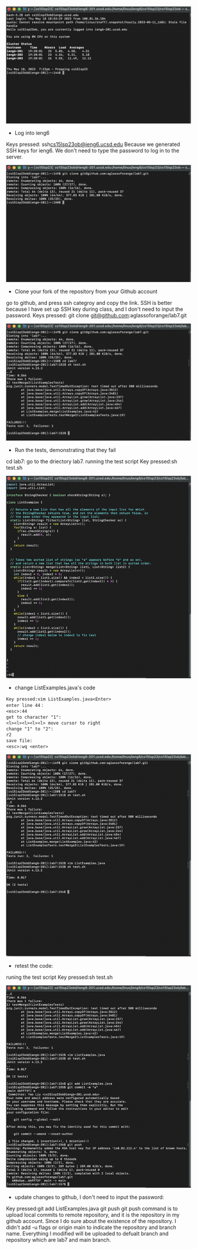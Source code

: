 ![Image](lab4_1.png)

* Log into ieng6 <br />

Keys pressed: ssh<space>cs15lsp23ob@ieng6.ucsd.edu<enter>
Because we generated SSH keys for ieng6. 
We don't need to type the password to log in to the server.

![Image](lab4_2.png)

* Clone your fork of the repository from your Github account<br />


go to github, and press ssh categroy and copy the link.
SSH is better because I have set up SSH key during class,
and I don't need to input the password.
Keys pressed: git clone git@github.com:aglassoforange/lab7.git<enter>



![Image](lab4_3.png)

* Run the tests, demonstrating that they fail <br />


cd lab7: go to the driectory lab7.
running the test script
Key pressed:sh test.sh<enter>



![Image](lab4_4.png)
* change ListExamples.java's code
 ```
Key pressed:vim ListExamples.java<Enter> 
enter line 44：
<esc>:44 
get to character "1":
<l><l><l><l><l> move cursor to right
change "1" to "2":
r2
save file:
<esc>:wq <enter>
```
![Image](lab4_7.png)
* retest the code:

runing the test script
Key pressed:sh test.sh<enter>


![Image](lab4_8.png)
* update changes to github, I don't need to input the password:

Key pressed:git add ListExamples.java<enter>
git push<enter>
git push command is to upload local commits to remote repository, 
and it is the repository in my github account. Since I do sure about the existence of the repository.
I didn't add -u flags or origin main to indicate the repository and branch name.
Everything I modified will be uploaded to defualt branch and repository which are lab7 and main branch.


